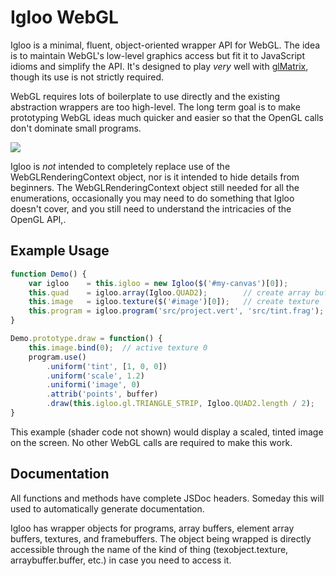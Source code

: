 # Igloo WebGL

Igloo is a minimal, fluent, object-oriented wrapper API for WebGL. The
idea is to maintain WebGL's low-level graphics access but fit it to
JavaScript idioms and simplify the API. It's designed to play *very*
well with [glMatrix](http://glmatrix.net/), though its use is not
strictly required.

WebGL requires lots of boilerplate to use directly and the existing
abstraction wrappers are too high-level. The long term goal is to make
prototyping WebGL ideas much quicker and easier so that the OpenGL
calls don't dominate small programs.

![](http://i.imgur.com/snY3Gh2.png)

Igloo is *not* intended to completely replace use of the
WebGLRenderingContext object, nor is it intended to hide details from
beginners. The WebGLRenderingContext object still needed for all the
enumerations, occasionally you may need to do something that Igloo
doesn't cover, and you still need to understand the intricacies of the
OpenGL API,.

## Example Usage

```js
function Demo() {
    var igloo    = this.igloo = new Igloo($('#my-canvas')[0]);
    this.quad    = igloo.array(Igloo.QUAD2);        // create array buffer
    this.image   = igloo.texture($('#image')[0]);   // create texture
    this.program = igloo.program('src/project.vert', 'src/tint.frag');
}

Demo.prototype.draw = function() {
    this.image.bind(0);  // active texture 0
    program.use()
        .uniform('tint', [1, 0, 0])
        .uniform('scale', 1.2)
        .uniformi('image', 0)
        .attrib('points', buffer)
        .draw(this.igloo.gl.TRIANGLE_STRIP, Igloo.QUAD2.length / 2);
}
```

This example (shader code not shown) would display a scaled, tinted
image on the screen. No other WebGL calls are required to make this
work.

## Documentation

All functions and methods have complete JSDoc headers. Someday this
will used to automatically generate documentation.

Igloo has wrapper objects for programs, array buffers, element array
buffers, textures, and framebuffers. The object being wrapped is
directly accessible through the name of the kind of thing
(texobject.texture, arraybuffer.buffer, etc.) in case you need to
access it.
